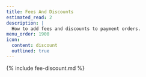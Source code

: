 ```yaml
---
title: Fees And Discounts
estimated_read: 2
description: |
  How to add fees and discounts to payment orders.
menu_order: 1900
icon:
  content: discount
  outlined: true
---
```


{% include fee-discount.md %}
